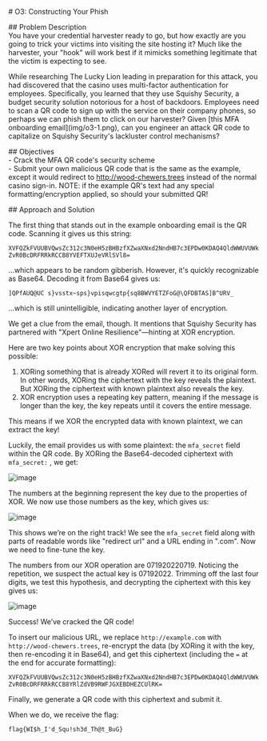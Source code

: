 \# O3: Constructing Your Phish

\#\# Problem Description  
You have your credential harvester ready to go, but how exactly are you going to trick your victims into visiting the site hosting it? Much like the harvester, your "hook" will work best if it mimicks something legitimate that the victim is expecting to see.

While researching The Lucky Lion leading in preparation for this attack, you had discovered that the casino uses multi-factor authentication for employees. Specifically, you learned that they use Squishy Security, a budget security solution notorious for a host of backdoors. Employees need to scan a QR code to sign up with the service on their company phones, so perhaps we can phish them to click on our harvester? Given \[this MFA onboarding email\](img/o3-1.png), can you engineer an attack QR code to capitalize on Squishy Security's lackluster control mechanisms?

\#\# Objectives  
\- Crack the MFA QR code's security scheme  
\- Submit your own malicious QR code that is the same as the example, except it would redirect to http://wood-chewers.trees instead of the normal casino sign-in. NOTE: if the example QR's text had any special formatting/encryption applied, so should your submitted QR\!

\#\# Approach and Solution

The first thing that stands out in the example onboarding email is the QR code. Scanning it gives us this string:

`XVFQZkFVUUBVQwsZc312c3N0eH5zBHBzfXZwaXNxd2NndHB7c3EPDw0KDAQ4QldWWUVUWkZvR0BcDRFRRkRCCB8YVEFTXUJeVRlSVl8=`

...which appears to be random gibberish. However, it's quickly recognizable as Base64. Decoding it from Base64 gives us:

`]QPfAUQ@UC s}vsstx~sps}vpisqwcgtp{sq8BWVYETZFoG@\QFDBTAS]B^URV_`

...which is still unintelligible, indicating another layer of encryption.

We get a clue from the email, though. It mentions that Squishy Security has partnered with "Xpert Online Resilience"—hinting at XOR encryption.

Here are two key points about XOR encryption that make solving this possible:

1. XORing something that is already XORed will revert it to its original form. In other words, XORing the ciphertext with the key reveals the plaintext. But XORing the ciphertext with known plaintext also reveals the key.  
2. XOR encryption uses a repeating key pattern, meaning if the message is longer than the key, the key repeats until it covers the entire message.

This means if we XOR the encrypted data with known plaintext, we can extract the key\!

Luckily, the email provides us with some plaintext: the `mfa_secret` field within the QR code. By XORing the Base64-decoded ciphertext with `mfa_secret:` , we get:

![image](https://github.com/user-attachments/assets/cd1a15a1-b375-4550-a6d9-7d356bbada5f)


The numbers at the beginning represent the key due to the properties of XOR. We now use those numbers as the key, which gives us:

![image](https://github.com/user-attachments/assets/ce84602a-f54d-4dd4-9178-cd43d4e380cc)


This shows we’re on the right track\! We see the `mfa_secret` field along with parts of readable words like "redirect url" and a URL ending in ".com". Now we need to fine-tune the key.

The numbers from our XOR operation are 071920220719\. Noticing the repetition, we suspect the actual key is 07192022\. Trimming off the last four digits, we test this hypothesis, and decrypting the ciphertext with this key gives us:

![image](https://github.com/user-attachments/assets/5b2f0f74-99ef-4b17-ac14-011ee91170e3)


Success\! We’ve cracked the QR code\!

To insert our malicious URL, we replace `http://example.com` with `http://wood-chewers.trees`, re-encrypt the data (by XORing it with the key, then re-encoding it in Base64), and get this ciphertext (including the `=` at the end for accurate formatting):

`XVFQZkFVUUBVQwsZc312c3N0eH5zBHBzfXZwaXNxd2NndHB7c3EPDw0KDAQ4QldWWUVUWkZvR0BcDRFRRkRCCB8YRlZdVB9RWFJGXEBDHEZCUlRK=`

Finally, we generate a QR code with this ciphertext and submit it.

When we do, we receive the flag:

`flag{WI$h_I'd_Squ!sh3d_Th@t_BuG}`

